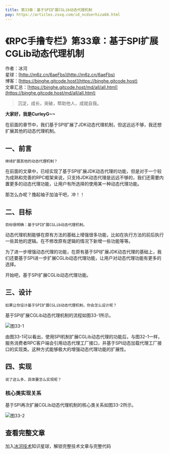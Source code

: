 ```yaml
---
title: 第33章：基于SPI扩展CGLib动态代理机制
pay: https://articles.zsxq.com/id_ncdserhiza68.html
---
```


# 《RPC手撸专栏》第33章：基于SPI扩展CGLib动态代理机制

作者：冰河
<br/>星球：[http://m6z.cn/6aeFbs](http://m6z.cn/6aeFbs)
<br/>博客：[https://binghe.gitcode.host](https://binghe.gitcode.host)
<br/>文章汇总：[https://binghe.gitcode.host/md/all/all.html](https://binghe.gitcode.host/md/all/all.html)

> 沉淀，成长，突破，帮助他人，成就自我。

**大家好，我是CurleyG~~**

在前面的章节中，我们基于SPI扩展了JDK动态代理机制，但这远远不够，我还想扩展其他的动态代理机制。

## 一、前言

`继续扩展其他的动态代理机制？`

在前面的文章中，已经实现了基于SPI扩展JDK动态代理的功能，但是对于一个较为成熟和完善的RPC框架来说，只支持JDK动态代理是远远不够的，我们还需要内置更多的动态代理功能，让用户有所选择的使用某一种动态代理功能。

那怎么办呢？撸起袖子加油干吧，冲！！

## 二、目标

`目标很明确：基于SPI扩展CGLib动态代理机制。`

动态代理机制能够在原有方法的基础上增强很多功能，比如在执行方法的前后执行一些其他的逻辑。在不修改原有逻辑的情况下新增一些功能等等。

为了进一步增强动态代理的功能，在原有基于SPI扩展JDK动态代理的基础上，我们还要基于SPI进一步扩展CGLib动态代理功能，让用户对动态代理功能有更多的选择。

开始吧，基于SPI扩展CGLib动态代理功能。

## 三、设计

`如果让你设计基于SPI扩展CGLib动态代理机制，你会怎么设计呢？`

基于SPI扩展CGLib动态代理机制的流程如图33-1所示。

![图33-1](https://binghe.gitcode.host/assets/images/middleware/rpc/rpc-2022-11-08-001.png)

由图33-1可以看出，使用SPI机制扩展CGLib动态代理的功能后，与图32-1一样，服务消费者RPC客户端会引用动态代理工厂接口，并基于SPI动态加载代理工厂接口的实现类。这种方式能够极大的增强动态代理功能的扩展性。

## 四、实现

`说了这么多，具体要怎么实现呢？`

### 核心类实现关系

基于SPI再次扩展CGLib动态代理机制的核心类关系如图33-2所示。

![图33-2](https://binghe.gitcode.host/assets/images/middleware/rpc/rpc-2022-11-08-002.png)

## 查看完整文章

加入[冰河技术](http://m6z.cn/6aeFbs)知识星球，解锁完整技术文章与完整代码
